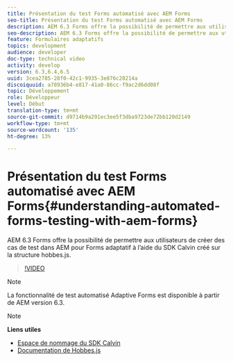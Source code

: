 ```yaml
---
title: Présentation du test Forms automatisé avec AEM Forms
seo-title: Présentation du test Forms automatisé avec AEM Forms
description: AEM 6.3 Forms offre la possibilité de permettre aux utilisateurs de créer des cas de test dans AEM pour Adaptive Forms à l’aide du SDK Calvin créé sur la structure hobbes.js.
seo-description: AEM 6.3 Forms offre la possibilité de permettre aux utilisateurs de créer des cas de test dans AEM pour Adaptive Forms à l’aide du SDK Calvin créé sur la structure hobbes.js.
feature: Formulaires adaptatifs
topics: development
audience: developer
doc-type: technical video
activity: develop
version: 6.3,6.4,6.5
uuid: 3cea2785-28f0-42c1-9935-3e876c28214a
discoiquuid: a78936b4-e817-41a0-86cc-f9ac2d6dd08f
topic: Développement
role: Développeur
level: Début
translation-type: tm+mt
source-git-commit: d9714b9a291ec3ee5f3dba9723de72bb120d2149
workflow-type: tm+mt
source-wordcount: '135'
ht-degree: 13%

---
```



# Présentation du test Forms automatisé avec AEM Forms{#understanding-automated-forms-testing-with-aem-forms}

AEM 6.3 Forms offre la possibilité de permettre aux utilisateurs de créer des cas de test dans AEM pour Forms adaptatif à l’aide du SDK Calvin créé sur la structure hobbes.js.

>[!VIDEO](https://video.tv.adobe.com/v/19700/)

>[!NOTE]
>
>La fonctionnalité de test automatisé Adaptive Forms est disponible à partir de AEM version 6.3.

>[!NOTE]
>
>**Liens utiles**
>
>* [Espace de nommage du SDK Calvin](https://helpx.adobe.com/fr/aem-forms/6-3/calvin-sdk-javascript-api/calvin.html)
>* [Documentation de Hobbes.js](https://docs.adobe.com/docs/fr/aem/6-3/develop/ref/test-api/index.html)

